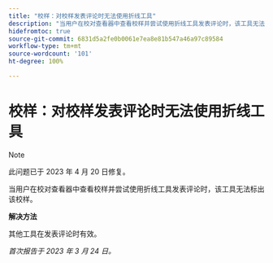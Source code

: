 ```yaml
---
title: "校样：对校样发表评论时无法使用折线工具"
description: "当用户在校对查看器中查看校样并尝试使用折线工具发表评论时，该工具无法标出该校样。"
hidefromtoc: true
source-git-commit: 6831d5a2fe0b0061e7ea8e81b547a46a97c89584
workflow-type: tm+mt
source-wordcount: '101'
ht-degree: 100%

---
```



# 校样：对校样发表评论时无法使用折线工具

<!--This article is on the WF and WFP TOCs-->

>[!NOTE]
>
>此问题已于 2023 年 4 月 20 日修复。

当用户在校对查看器中查看校样并尝试使用折线工具发表评论时，该工具无法标出该校样。

**解决方法**

其他工具在发表评论时有效。

_首次报告于 2023 年 3 月 24 日。_


